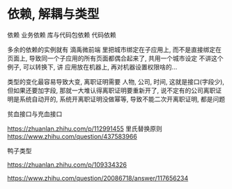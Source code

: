 <!-- # 类型, 依赖与解耦 -->
# 依赖, 解耦与类型

依赖
业务依赖
库与代码包依赖
代码依赖


多余的依赖的实例就有 滴禹微前端 里把城市绑定在子应用上, 而不是直接绑定在页面上, 导致同一个子应用的所有页面都偶合起来了, 共用一个城市设定
不讲这个例子, 可以转换下, 讲 应用放在机器上, 再对机器设置权限啥的...


类型的变化最容易导致大变, 离职证明需要 人物, 公司, 时间, 这就是接口(字段少), 但如果还要加字段, 那就一大堆认得离职证明要重新开了, 说不定有的公司离职证明是系统自动开的, 系统开离职证明没做幂等, 导致不能二次开离职证明, 都是问题

<!-- 一个管理系统,
一开始只有一个用户, 知道这个用户名密码的人就可以登录进行操作.
后来为了记下操作记录, 变成多个用户.
再之后给用户加权限, 这个用户能做什么, 那个用户能做什么.
再再之后设置用户权限太繁琐, 就添加了角色, 用户与角色多对多(也有多对一), 角色与功能多对多.
此时就形成了 RBAC(role based access control).
那这个 RBAC 形成的过程中, 哪些算解耦哦?
一开始只有一个用户, 用户名密码直接写死在代码里, 这就把用户与代码耦合起来了.
变成多用户, 把用户名密码存到数据库的用户表里了, 此时新增一个用户, 修改用户的密码, 都不需要修改代码, 不需要重新部署, 重启服务器, 这算解耦. -->



贫血接口与充血接口

https://zhuanlan.zhihu.com/p/112991455
里氏替换原则
https://www.zhihu.com/question/437583966

鸭子类型

https://zhuanlan.zhihu.com/p/109334326


https://www.zhihu.com/question/20086718/answer/117656234
